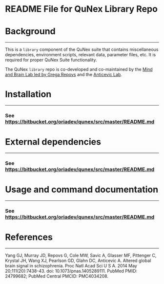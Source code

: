 # README File for QuNex Library Repo


Background
==========
---

This is a `library` component of the QuNex suite that contains miscellaneous dependencies, 
environment scripts, relevant data, parameter files, etc. It is required for proper
QuNex Suite functionality.

The QuNex `library` repo is co-developed and co-maintained by the [Mind and Brain Lab led by Grega Repovs](http://psy.ff.uni-lj.si/mblab/en) 
and the [Anticevic Lab](http://anticeviclab.yale.edu/).

Installation
===============================
---

### See https://bitbucket.org/oriadev/qunex/src/master/README.md


External dependencies
=====================
---
### See https://bitbucket.org/oriadev/qunex/src/master/README.md


Usage and command documentation
===============================
---

### See https://bitbucket.org/oriadev/qunex/src/master/README.md


References
==========
---

Yang GJ, Murray JD, Repovs G, Cole MW, Savic A, Glasser MF, Pittenger C,
Krystal JH, Wang XJ, Pearlson GD, Glahn DC, Anticevic A. Altered global brain
signal in schizophrenia. Proc Natl Acad Sci U S A. 2014 May 20;111(20):7438-43.
doi: 10.1073/pnas.1405289111. PubMed PMID: 24799682; PubMed Central PMCID:
PMC4034208.


[Mind and Brain Lab]: http://mblab.si
[Anticevic Lab]: http://anticeviclab.yale.edu
